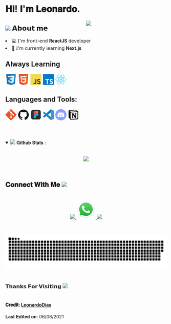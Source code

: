 <div> 
<h1> 𝐇𝐢! 𝐈'𝐦 𝐋𝐞𝐨𝐧𝐚𝐫𝐝𝐨.</h1>
<img align="right" width="50%" src="https://cdn.dribbble.com/users/220167/screenshots/2373375/resp_dribbble.gif">

<h2> <img src="https://emoji.gg/assets/emoji/6705-githubblack.png" width="24"/> 𝗔𝗯𝗼𝘂𝘁 𝗺𝗲 </h2>

<li> 💻 𝖨'𝗆 𝖿𝗋𝗈𝗇𝗍-𝖾𝗇𝖽 <strong>ReactJS</strong> 𝖽𝖾𝗏𝖾𝗅𝗈𝗉𝖾𝗋 </li>
<li> 🧠 𝖨’𝗆 𝖼𝗎𝗋𝗋𝖾𝗇𝗍𝗅𝗒 𝗅𝖾𝖺𝗋𝗇𝗂𝗇𝗀 <strong> Next.js </strong></li>

<h2>Always Learning</h2>
<code><img width="35" src="https://github.com/LeonardoMarquesDias/LeonardoMarquesDias/blob/main/assets/CSS.svg"></code>
<code><img width="35" src="https://github.com/LeonardoMarquesDias/LeonardoMarquesDias/blob/main/assets/HTML.svg"></code>
<code><img width="35" src="https://github.com/LeonardoMarquesDias/LeonardoMarquesDias/blob/main/assets/JS.svg"></code>
<code><img width="35" src="https://github.com/LeonardoMarquesDias/LeonardoMarquesDias/blob/main/assets/typescript.svg"></code>
<code><img width="35" src="https://github.com/LeonardoMarquesDias/LeonardoMarquesDias/blob/main/assets/react.svg"></code>

<h2>Languages and Tools:</h2>
<code><img width="35" src="https://github.com/LeonardoMarquesDias/LeonardoMarquesDias/blob/main/assets/git.svg"></code>
<code><img width="35" src="https://github.com/LeonardoMarquesDias/LeonardoMarquesDias/blob/main/assets/github.svg"></code>
<code><img width="35" src="https://github.com/LeonardoMarquesDias/LeonardoMarquesDias/blob/main/assets/Figma.png"></code>
<code><img width="35" src="https://github.com/LeonardoMarquesDias/LeonardoMarquesDias/blob/main/assets/vsCode.svg"></code>
<code><img width="35" src="https://github.com/LeonardoMarquesDias/LeonardoMarquesDias/blob/main/assets/discord.svg"></code>
<code><img width="35" src="https://github.com/LeonardoMarquesDias/LeonardoMarquesDias/blob/main/assets/notion.png"></code>

</div>

<br/>

#

<details open="">
<summary>
  <img src="https://media.giphy.com/media/cj87CxfRtrUifF3Ryk/giphy.gif" height="25">
  <span> 𝐆𝐢𝐭𝐡𝐮𝐛 𝐒𝐭𝐚𝐭𝐬 : </span>
</summary>
<br>

<p align="center">
  <a href="https://github.com/LeonardoMarquesDias" target="_blank">
    <img align="center" src="https://github-readme-stats.vercel.app/api?username=LeonardoMarquesDias&theme=react&show_icons=true">
  </a>
</p>
</details>
<br>

<h2>
  𝐂𝐨𝐧𝐧𝐞𝐜𝐭 𝐖𝐢𝐭𝐡 𝐌𝐞
  <a target="_blank">
    <img src="https://media.tenor.com/images/22f42c11b612b041b4038573dca18a2d/tenor.gif" height="25px" style="max-width:100%;">
  </a>
</h2>

<p align="center">
  <br>
  <a href="mailto: leonardo_marquesdias@hotmail.com" target="_blank">
    <code><img width="52" src="https://image.flaticon.com/icons/png/512/281/281769.png"/></code>
  </a>
  <a href="https://api.whatsapp.com/send?phone=447466999610&text=Hello, I came by your github" target="_blank">
    <code><img width="60" src="https://github.com/LeonardoMarquesDias/LeonardoMarquesDias/blob/main/assets/WhatsApp.svg.png"/></code>
  </a>
   <a href="https://t.me/LeonardoMarquesDias" target="_blank">
    <code><img width="53" src="https://upload.wikimedia.org/wikipedia/commons/thumb/8/82/Telegram_logo.svg/768px-Telegram_logo.svg.png"/></code>
  </a>
</p>
<br/>


  ![Snake animation](https://github.com/LeonardoMarquesDias/LeonardoMarquesDias/blob/output/github-contribution-grid-snake.svg)

#

<h3>𝗧𝗵𝗮𝗻𝗸𝘀 𝗙𝗼𝗿 𝗩𝗶𝘀𝗶𝘁𝗶𝗻𝗴 <img height="40" src="https://emoji.gg/assets/emoji/7333-parrotdance.gif"> </h3>

#

<h4>𝐂𝐫𝐞𝐝𝐢𝐭: <a href="https://github.com/LeonardoMarquesDias">LeonardoDias</a></h4>
<p> 𝐋𝐚𝐬𝐭 𝐄𝐝𝐢𝐭𝐞𝐝 𝐨𝐧: 06/08/2021 </p>
